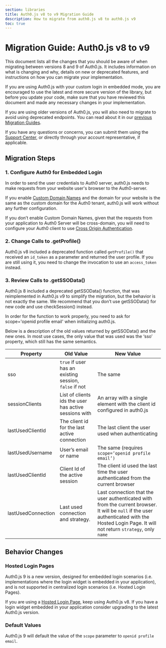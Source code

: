 ```yaml
---
section: libraries
title: Auth0.js v8 to v9 Migration Guide
description: How to migrate from auth0.js v8 to auth0.js v9
toc: true
---
```

# Migration Guide: Auth0.js v8 to v9

This document lists all the changes that you should be aware of when migrating between versions 8 and 9 of Auth0.js. It includes information on what is changing and why, details on new or deprecated features, and instructions on how you can migrate your implementation.

If you are using Auth0.js with your custom login in embedded mode, you are encouraged to use the latest and more secure version of the library, but before you update your code, make sure that you have reviewed this document and made any necessary changes in your implementation. 

If you are using older versions of Auth0.js, you will also need to migrate to avoid using deprecated endpoints. You can read about it in our [previous Migration Guides](/libraries/auth0js/v8/migration-guide).

If you have any questions or concerns, you can submit them using the [Support Center](${env.DOMAIN_URL_SUPPORT}), or directly through your account representative, if applicable. 

## Migration Steps

### 1. Configure Auth0 for Embedded Login

In order to send the user credentials to Auth0 server, auth0.js needs to make requests from your website user's browser to the Auth0-server. 

If you enable [Custom Domain Names](/custom-domains) and the domain for your website is the same as the custom domain for the Auth0 tenant, auth0.js will work without any further configuration.

If you don’t enable Custom Domain Names, given that the requests from your application to Auth0 Server will be cross-domain, you will need to configure your Auth0 client to use [Cross Origin Authentication](/cross-origin-authentication). 

### 2. Change Calls to .getProfile()

Auth0.js v8 included a deprecated function called `getProfile()` that received an `id_token` as a parameter and returned the user profile. If you are still using it, you need to change the invocation to use an `access_token` instead.

### 3. Review Calls to .getSSOData()

Auth0.js 8 included a deprecated getSSOData() function, that was reimplemented in Auth0.js v9 to simplify the migration, but the behavior is not exactly the same. We recommend that you don’t use getSSOData() for new code and use checkSession() instead.

In order for the function to work properly, you need to ask for scope='openid profile email' when initializing auth0.js. 

Below is a description of the old values returned by getSSOData() and the new ones. In most use cases, the only value that was used was the ‘sso’ property, which still has the same semantics. 

| Property | Old Value | New Value |
| --- | --- | --- |
| sso | `true` if user has an existing session, `false` if not | The same |
| sessionClients | List of clients ids the user has active sessions with | An array with a single element with the client id configured in auth0.js |
| lastUsedClientId | The client id for the last active connection | The last client the user used when authenticating |
| lastUsedUsername | User’s email or name | The same (requires `scope=’openid profile email’)` |
| lastUsedClientId | Client Id of the active session  | The client id used the last time the user authenticated from the current browser |
| lastUsedConnection | Last used connection and strategy. | Last connection that the user authenticated with from the current browser. It will be `null` if the user authenticated with the Hosted Login Page. It will not return `strategy`, only `name` |

## Behavior Changes

### Hosted Login Pages

Auth0.js 9 is a new version, designed for embedded login scenarios (i.e. implementations where the login widget is embedded in your application), and is not supported in centralized login scenarios (i.e. Hosted Login Pages).

If you are using a [Hosted Login Page](/hosted-pages/login), keep using Auth0.js v8. If you have a login widget embedded in your application consider upgrading to the latest Auth0.js version. 

### Default Values

Auth0.js 9 will default the value of the `scope` parameter to `openid profile email`.
